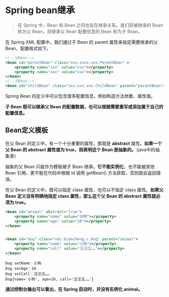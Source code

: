 # Spring bean继承

> 在 Spring 中，Bean 和 Bean 之间也存在继承关系。我们将被继承的 Bean 称为父 Bean，将继承父 Bean 配置信息的 Bean 称为子 Bean。

在 Spring XML 配置中，我们通过子 Bean 的 parent 属性来指定需要继承的父 Bean，配置格式如下。

```xml
<!--父Bean-->
<bean id="parentBean" class="xxx.xxxx.xxx.ParentBean" >
    <property name="xxx" value="xxx"></property>
    <property name="xxx" value="xxx"></property>
</bean> 
<!--子Bean--> 
<bean id="childBean" class="xxx.xxx.xxx.ChildBean" parent="parentBean"></bean>
```

Spring Bean 的定义中可以包含很多配置信息，例如构造方法参数、属性值。

**子 Bean 既可以继承父 Bean 的配置数据，也可以根据需要重写或添加属于自己的配置信息。**



## Bean定义模板

在父 Bean 的定义中，有一个十分重要的属性，那就是 **abstract** 属性。**如果一个父 Bean 的 abstract 属性值为 true，则表明这个 Bean 是抽象的。**（java中的抽象类）

抽象的父 Bean 只能作为模板被子 Bean 继承，**它不能实例化**，也不能被其他 Bean 引用，更不能在代码中根据 id 调用 getBean() 方法获取，否则就会返回错误。

在父 Bean 的定义中，既可以指定 class 属性，也可以不指定 class 属性。**如果父 Bean 定义没有明确地指定 class 属性，那么这个父 Bean 的 abstract 属性就必须为 true。**



```xml
<bean id="animal" abstract="true">
    <property name="name" value="动物"></property>
    <property name="age" value="10"></property>
</bean>


<bean id="dog" class="net.biancheng.c.Dog" parent="animal">
    <property name="name" value="小狗"></property>
    <property name="call" value="汪汪汪……"></property>
</bean>
```

```shell
Dog setName：小狗
Dog setAge：10
Dog setCall：汪汪汪……
Dog{name='小狗', age=10, call='汪汪汪……'}
```

**通过控制台输出可以看出，在 Spring 启动时，并没有实例化 animal。**

